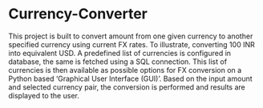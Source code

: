 # Currency-Converter
This project is built to convert amount from one given currency to another specified currency using current FX rates. To illustrate, converting 100 INR into equivalent USD. A predefined list of currencies is configured in database, the same is fetched using a SQL connection. This list of currencies is then available as possible options for FX conversion on a Python based ‘Graphical User Interface (GUI)’. Based on the input amount and selected currency pair, the conversion is performed and results are displayed to the user. 
